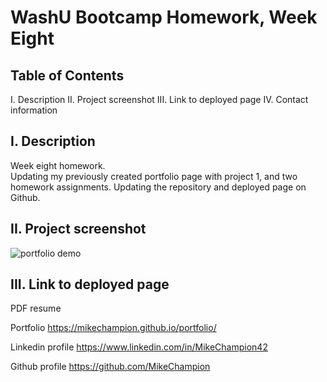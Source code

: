 # WashU Bootcamp Homework, Week Eight

## Table of Contents

I. Description
II. Project screenshot
III. Link to deployed page
IV. Contact information

## I. Description

Week eight homework.  
Updating my previously created portfolio page with project 1, and two homework assignments.
Updating the repository and deployed page on Github.

## II. Project screenshot

![portfolio demo]()

## III. Link to deployed page

PDF resume

Portfolio
https://mikechampion.github.io/portfolio/

Linkedin profile
https://www.linkedin.com/in/MikeChampion42

Github profile
https://github.com/MikeChampion
